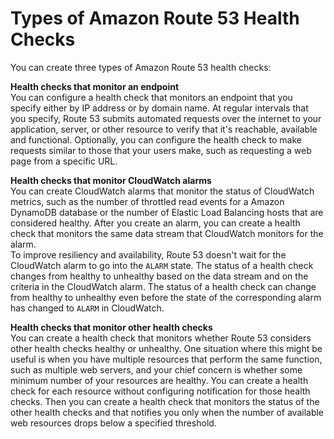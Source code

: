 # Types of Amazon Route 53 Health Checks<a name="health-checks-types"></a>

You can create three types of Amazon Route 53 health checks:

**Health checks that monitor an endpoint**  
You can configure a health check that monitors an endpoint that you specify either by IP address or by domain name\. At regular intervals that you specify, Route 53 submits automated requests over the internet to your application, server, or other resource to verify that it's reachable, available and functional\. Optionally, you can configure the health check to make requests similar to those that your users make, such as requesting a web page from a specific URL\.

**Health checks that monitor CloudWatch alarms**  
You can create CloudWatch alarms that monitor the status of CloudWatch metrics, such as the number of throttled read events for a Amazon DynamoDB database or the number of Elastic Load Balancing hosts that are considered healthy\. After you create an alarm, you can create a health check that monitors the same data stream that CloudWatch monitors for the alarm\.  
To improve resiliency and availability, Route 53 doesn't wait for the CloudWatch alarm to go into the `ALARM` state\. The status of a health check changes from healthy to unhealthy based on the data stream and on the criteria in the CloudWatch alarm\. The status of a health check can change from healthy to unhealthy even before the state of the corresponding alarm has changed to `ALARM` in CloudWatch\.

**Health checks that monitor other health checks**  
You can create a health check that monitors whether Route 53 considers other health checks healthy or unhealthy\. One situation where this might be useful is when you have multiple resources that perform the same function, such as multiple web servers, and your chief concern is whether some minimum number of your resources are healthy\. You can create a health check for each resource without configuring notification for those health checks\. Then you can create a health check that monitors the status of the other health checks and that notifies you only when the number of available web resources drops below a specified threshold\.